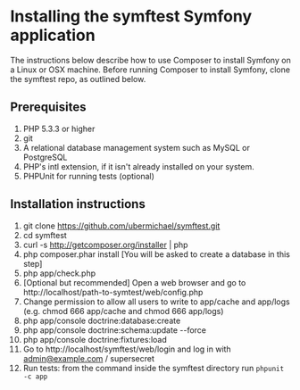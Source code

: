 Installing the symftest Symfony application
===========================================

The instructions below describe how to use Composer to install Symfony on a Linux or OSX machine. Before running Composer to install Symfony, clone the symftest repo, as outlined below.

Prerequisites
-------------

1. PHP 5.3.3 or higher
1. git
1. A relational database management system such as MySQL or PostgreSQL
1. PHP's intl extension, if it isn't already installed on your system.
1. PHPUnit for running tests (optional)

Installation instructions
-------------------------

1. git clone https://github.com/ubermichael/symftest.git
1. cd symftest
1. curl -s http://getcomposer.org/installer | php
1. php composer.phar install [You will be asked to create a database in this step]
1. php app/check.php
1. [Optional but recommended] Open a web browser and go to  http://localhost/path-to-symtest/web/config.php
1. Change permission to allow all users to write to app/cache and app/logs (e.g. chmod 666 app/cache and chmod 666 app/logs)
1. php app/console doctrine:database:create
1. php app/console doctrine:schema:update --force
1. php app/console doctrine:fixtures:load
1. Go to http://localhost/symftest/web/login and log in with admin@example.com / supersecret
1. Run tests: from the command inside the symftest directory run `phpunit -c app`
